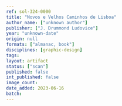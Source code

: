 ```yaml
---
ref: sol-324-0000
title: "Novos e Velhos Caminhos de Lisboa"
author_name: ["unknown author"]
publisher: ["J. Drummond Ludovice"]
year: "unknown-date"
origin: null
formats: ["almanac, book"]
disciplines: [graphic-design]
tags:
layout: artifact
status: ["scan"]
published: false
int_published: false
image_count:
date_added: 2023-06-16
batch:
---
```

